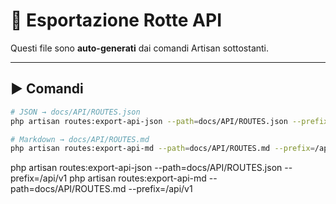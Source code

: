 <!-- ─────────────────────────────────────────────────────────────────────────────
  Documento: docs/API/README.md
  Scopo: spiega come esportare le rotte API in JSON/MD
────────────────────────────────────────────────────────────────────────────── -->

# 📜 Esportazione Rotte API

Questi file sono **auto-generati** dai comandi Artisan sottostanti.

---

## ▶️ Comandi

```bash
# JSON → docs/API/ROUTES.json
php artisan routes:export-api-json --path=docs/API/ROUTES.json --prefix=/api/v1

# Markdown → docs/API/ROUTES.md
php artisan routes:export-api-md --path=docs/API/ROUTES.md --prefix=/api/v1
```

php artisan routes:export-api-json --path=docs/API/ROUTES.json --prefix=/api/v1
php artisan routes:export-api-md --path=docs/API/ROUTES.md --prefix=/api/v1
